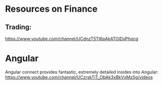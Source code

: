 # Resources on Finance

## Trading:
https://www.youtube.com/channel/UCdnzT5Tl6pAkATOiDsPhqcg


# Angular
Angular connect provides fantastic, extremely detailed insides into Angular:
https://www.youtube.com/channel/UCzrskTiT_ObAk3xBkVxMz5g/videos



